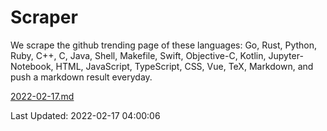 # Scraper

We scrape the github trending page of these languages: Go, Rust, Python, Ruby, C++, C, Java, Shell, Makefile, Swift, Objective-C, Kotlin, Jupyter-Notebook, HTML, JavaScript, TypeScript, CSS, Vue, TeX, Markdown, and push a markdown result everyday.

[2022-02-17.md](https://github.com/yangwenmai/github-trending-backup/blob/master/2022-02-17.md)

Last Updated: 2022-02-17 04:00:06
